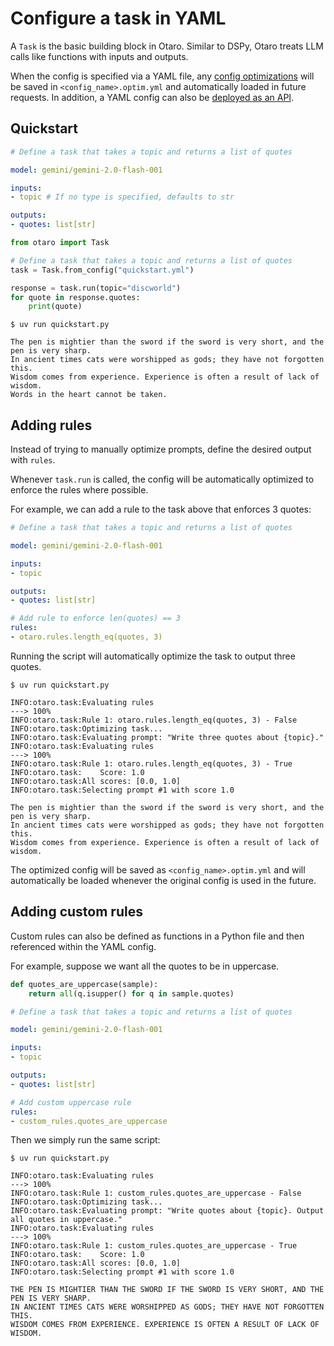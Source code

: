 # Configure a task in YAML

A `Task` is the basic building block in Otaro. Similar to DSPy, Otaro treats LLM calls like functions with inputs and outputs.

When the config is specified via a YAML file, any [config optimizations](#adding-rules) will be saved in `<config_name>.optim.yml` and automatically loaded in future requests. In addition, a YAML config can also be [deployed as an API](../deploy_config.md).

## Quickstart

```yaml title="quickstart.yml"
# Define a task that takes a topic and returns a list of quotes

model: gemini/gemini-2.0-flash-001

inputs:
- topic # If no type is specified, defaults to str

outputs:
- quotes: list[str]
```

```py title="quickstart.py"
from otaro import Task

# Define a task that takes a topic and returns a list of quotes
task = Task.from_config("quickstart.yml")

response = task.run(topic="discworld")
for quote in response.quotes:
    print(quote)
```

<!-- termynal -->

```console
$ uv run quickstart.py

The pen is mightier than the sword if the sword is very short, and the pen is very sharp.
In ancient times cats were worshipped as gods; they have not forgotten this.
Wisdom comes from experience. Experience is often a result of lack of wisdom.
Words in the heart cannot be taken.
```

## Adding rules

Instead of trying to manually optimize prompts, define the desired output with `rules`.

Whenever `task.run` is called, the config will be automatically optimized to enforce the rules where possible.

For example, we can add a rule to the task above that enforces 3 quotes:

```yaml title="quickstart.yml" hl_lines="11-13"
# Define a task that takes a topic and returns a list of quotes

model: gemini/gemini-2.0-flash-001

inputs:
- topic

outputs:
- quotes: list[str]

# Add rule to enforce len(quotes) == 3
rules:
- otaro.rules.length_eq(quotes, 3)
```

Running the script will automatically optimize the task to output three quotes.

<!-- termynal -->

```console
$ uv run quickstart.py

INFO:otaro.task:Evaluating rules
---> 100%
INFO:otaro.task:Rule 1: otaro.rules.length_eq(quotes, 3) - False
INFO:otaro.task:Optimizing task...
INFO:otaro.task:Evaluating prompt: "Write three quotes about {topic}."
INFO:otaro.task:Evaluating rules
---> 100%
INFO:otaro.task:Rule 1: otaro.rules.length_eq(quotes, 3) - True
INFO:otaro.task:    Score: 1.0
INFO:otaro.task:All scores: [0.0, 1.0]
INFO:otaro.task:Selecting prompt #1 with score 1.0

The pen is mightier than the sword if the sword is very short, and the pen is very sharp.
In ancient times cats were worshipped as gods; they have not forgotten this.
Wisdom comes from experience. Experience is often a result of lack of wisdom.
```

The optimized config will be saved as `<config_name>.optim.yml` and will automatically be loaded whenever the original config is used in the future.

## Adding custom rules

Custom rules can also be defined as functions in a Python file and then referenced within the YAML config.

For example, suppose we want all the quotes to be in uppercase.

```py title="custom_rules.py"
def quotes_are_uppercase(sample):
    return all(q.isupper() for q in sample.quotes)
```

```yaml title="quickstart.yml" hl_lines="16-18"
# Define a task that takes a topic and returns a list of quotes

model: gemini/gemini-2.0-flash-001

inputs:
- topic

outputs:
- quotes: list[str]

# Add custom uppercase rule
rules:
- custom_rules.quotes_are_uppercase
```

Then we simply run the same script:


<!-- termynal -->

```console
$ uv run quickstart.py

INFO:otaro.task:Evaluating rules
---> 100%
INFO:otaro.task:Rule 1: custom_rules.quotes_are_uppercase - False
INFO:otaro.task:Optimizing task...
INFO:otaro.task:Evaluating prompt: "Write quotes about {topic}. Output all quotes in uppercase."
INFO:otaro.task:Evaluating rules
---> 100%
INFO:otaro.task:Rule 1: custom_rules.quotes_are_uppercase - True
INFO:otaro.task:    Score: 1.0
INFO:otaro.task:All scores: [0.0, 1.0]
INFO:otaro.task:Selecting prompt #1 with score 1.0

THE PEN IS MIGHTIER THAN THE SWORD IF THE SWORD IS VERY SHORT, AND THE PEN IS VERY SHARP.
IN ANCIENT TIMES CATS WERE WORSHIPPED AS GODS; THEY HAVE NOT FORGOTTEN THIS.
WISDOM COMES FROM EXPERIENCE. EXPERIENCE IS OFTEN A RESULT OF LACK OF WISDOM.
```
